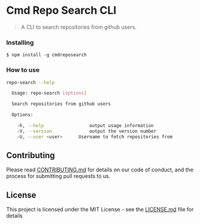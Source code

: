 # Cmd Repo Search CLI

> A CLI to search repositories from github users.

### Installing

```
$ npm install -g cmdreposearch
```

### How to use

```sh
repo-search --help

  Usage: repo-search [options]

  Search repositories from github users

  Options:

    -h, --help                 output usage information
    -V, --version              output the version number
    -U, --user <user>      Username to fetch repositories from
```

## Contributing

Please read [CONTRIBUTING.md](CONTRIBUTING.md) for details on our code of conduct, and the process for submitting pull requests to us.

## License

This project is licensed under the MIT License - see the [LICENSE.md](LICENSE.md) file for details
